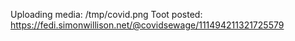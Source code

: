 Uploading media: /tmp/covid.png
Toot posted: https://fedi.simonwillison.net/@covidsewage/111494211321725579
